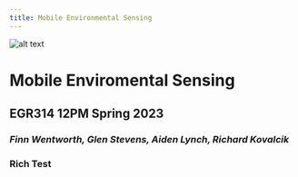 ```yaml
---
title: Mobile Environmental Sensing
---
```

![alt text](https://cdn.discordapp.com/attachments/1062098040674074644/1064749238040399952/IMG_7852.jpg)
# __Mobile Enviromental Sensing__

## EGR314 12PM Spring 2023

### *Finn Wentworth, Glen Stevens, Aiden Lynch, Richard Kovalcik*
### Rich Test
